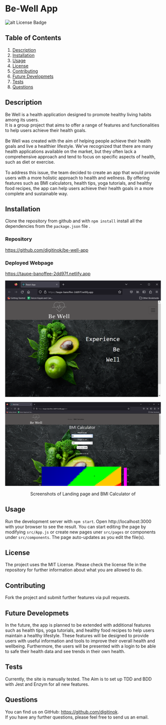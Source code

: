 # Be-Well App

![alt License Badge](https://img.shields.io/badge/license-MIT_License-green.svg)

## Table of Contents

1. [Description](#description)
2. [Installation](#installation)
3. [Usage](#usage)
4. [License](#license)
5. [Contributing](#contributing)
6. [Future Developmets](#future-developmets)
7. [Tests](#tests)
8. [Questions](#questions)

## Description

Be Well is a health application designed to promote healthy living habits among its users.\
It is a group project that aims to offer a range of features and functionalities to help users achieve their health goals.\
\
Be Well was created with the aim of helping people achieve their health goals and live a healthier lifestyle. We’ve recognized that there are many health applications available on the market, but they often lack a comprehensive approach and tend to focus on specific aspects of health, such as diet or exercise.\
\
To address this issue, the team decided to create an app that would provide users with a more holistic approach to health and wellness. By offering features such as BMI calculators, health tips, yoga tutorials, and healthy food recipes, the app can help users achieve their health goals in a more complete and sustainable way.


## Installation

Clone the repository from github and with `npm install` install all the dependencies from the `package.json` file . 

### Repository

https://github.com/digitinok/be-well-app

### Deployed Webpage

https://taupe-banoffee-2dd97f.netlify.app


![alt screenshot of landing page](public/be-well.png)

![alt screenshot of BMI Claculator](public/be-well-bmi.png)

<p style="text-align: center;">Screenshots of Landing page and BMI Calculator of </p>


## Usage

Run the development server with `npm start`. Open http://localhost:3000 with your browser to see the result.
You can start editing the page by modifying `src/App.js` or create new pages uner `src/pages` or components under `src/components`. The page auto-updates as you edit the file(s).


## License

The project uses the MIT License. Please check the license file in the repository for further information about what you are allowed to do.

## Contributing

Fork the project and submit further features via pull requests.

## Future Developmets

In the future, the app is planned to be extended with additional features such as health tips, yoga tutorials, and healthy food recipes to help users maintain a healthy lifestyle. These features will be designed to provide users with useful information and tools to improve their overall health and wellbeing.
Furthermore, the users will be presented with a login to be able to safe their health data and see trends in their own health.


## Tests

Currently, the site is manually tested.  The Aim is to set up TDD and BDD with Jest and Enzym for all new features.

## Questions

You can find us on GitHub: https://github.com/digitinok.  
If you have any further questions, please feel free to send us an email.  
